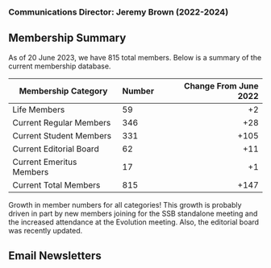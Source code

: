 ### Communications Director: Jeremy Brown (2022-2024)

## Membership Summary

As of 20 June 2023, we have 815 total members.  Below is a summary of the current membership database.

**Membership Category**|**Number**|**Change From June 2022**
-----|-----|-----:
Life Members|59|+2
Current Regular Members|346|+28
Current Student Members|331|+105
Current Editorial Board|62|+11
Current Emeritus Members|17|+1
Current Total Members|815|+147

Growth in member numbers for all categories! This growth is probably driven in part by new members joining for the SSB standalone meeting and the increased attendance at the Evolution meeting. Also, the editorial board was recently updated.

## Email Newsletters
